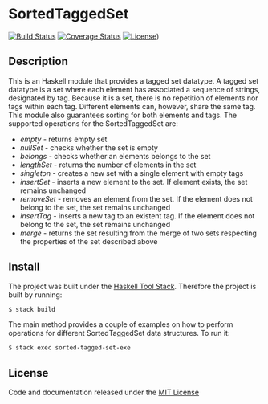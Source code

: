 # SortedTaggedSet

[![Build Status](https://travis-ci.org/rena2damas/sorted-tagged-set.svg?branch=master)](https://travis-ci.org/rena2damas/sorted-tagged-set)
[![Coverage Status](https://coveralls.io/repos/github/rena2damas/sorted-tagged-set/badge.svg)](https://coveralls.io/github/rena2damas/sorted-tagged-set)
[![License](https://img.shields.io/badge/license-MIT-blue.svg)](https://github.com/rena2damas/sorted-tagged-set/blob/master/LICENSE))

## Description

This is an Haskell module that provides a tagged set datatype. A tagged set datatype is a set where each element has associated a sequence of strings, designated by tag. Because it is a set, there is no repetition of elements nor tags within each tag. Different elements can, however, share the same tag. This module also guarantees sorting for both elements and tags. The supported operations for the SortedTaggedSet are:

* *empty* -  returns empty set
* *nullSet* - checks whether the set is empty
* *belongs* - checks whether an elements belongs to the set
* *lengthSet* - returns the number of elements in the set
* *singleton* - creates a new set with a single element with empty tags
* *insertSet* - inserts a new element to the set. If element exists, the set remains unchanged
* *removeSet* - removes an element from the set. If the element does not belong to the set, the set remains unchanged
* *insertTag* - inserts a new tag to an existent tag. If the element does not belong to the set, the set remains unchanged
* *merge* - returns the set resulting from the merge of two sets respecting the properties of the set described above

## Install
The project was built under the [Haskell Tool Stack](https://docs.haskellstack.org). Therefore the project is built by running:

```bash
$ stack build
```

The main method provides a couple of examples on how to perform operations for different SortedTaggedSet data structures. To run it:

```bash
$ stack exec sorted-tagged-set-exe
```

## License
Code and documentation released under the [MIT License](https://github.com/rena2damas/sorted-tagged-set/blob/master/LICENSE)